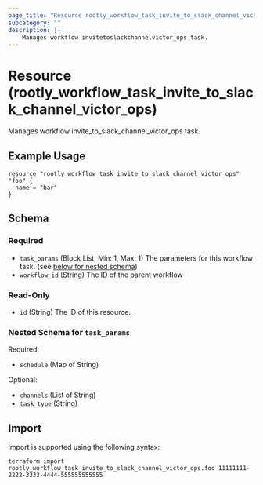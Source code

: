 ```yaml
---
page_title: "Resource rootly_workflow_task_invite_to_slack_channel_victor_ops - terraform-provider-rootly"
subcategory: ""
description: |-
    Manages workflow invitetoslackchannelvictor_ops task.
---
```


# Resource (rootly_workflow_task_invite_to_slack_channel_victor_ops)

Manages workflow invite_to_slack_channel_victor_ops task.

## Example Usage

```
resource "rootly_workflow_task_invite_to_slack_channel_victor_ops" "foo" {
  name = "bar"
}
```

<!-- schema generated by tfplugindocs -->
## Schema

### Required

- `task_params` (Block List, Min: 1, Max: 1) The parameters for this workflow task. (see [below for nested schema](#nestedblock--task_params))
- `workflow_id` (String) The ID of the parent workflow

### Read-Only

- `id` (String) The ID of this resource.

<a id="nestedblock--task_params"></a>
### Nested Schema for `task_params`

Required:

- `schedule` (Map of String)

Optional:

- `channels` (List of String)
- `task_type` (String)

## Import

Import is supported using the following syntax:

```shell
terraform import rootly_workflow_task_invite_to_slack_channel_victor_ops.foo 11111111-2222-3333-4444-555555555555
```